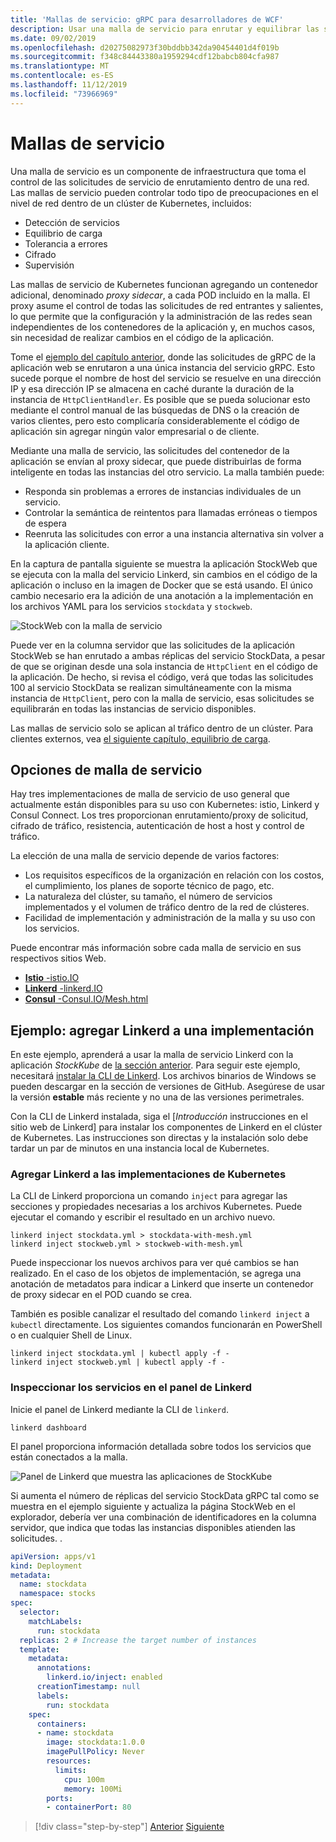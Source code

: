 ```yaml
---
title: 'Mallas de servicio: gRPC para desarrolladores de WCF'
description: Usar una malla de servicio para enrutar y equilibrar las solicitudes a los servicios de gRPC en un clúster de Kubernetes.
ms.date: 09/02/2019
ms.openlocfilehash: d20275082973f30bddbb342da90454401d4f019b
ms.sourcegitcommit: f348c84443380a1959294cdf12babcb804cfa987
ms.translationtype: MT
ms.contentlocale: es-ES
ms.lasthandoff: 11/12/2019
ms.locfileid: "73966969"
---
```

# <a name="service-meshes"></a>Mallas de servicio

Una malla de servicio es un componente de infraestructura que toma el control de las solicitudes de servicio de enrutamiento dentro de una red. Las mallas de servicio pueden controlar todo tipo de preocupaciones en el nivel de red dentro de un clúster de Kubernetes, incluidos:

- Detección de servicios
- Equilibrio de carga
- Tolerancia a errores
- Cifrado
- Supervisión

Las mallas de servicio de Kubernetes funcionan agregando un contenedor adicional, denominado *proxy sidecar*, a cada POD incluido en la malla. El proxy asume el control de todas las solicitudes de red entrantes y salientes, lo que permite que la configuración y la administración de las redes sean independientes de los contenedores de la aplicación y, en muchos casos, sin necesidad de realizar cambios en el código de la aplicación.

Tome el [ejemplo del capítulo anterior](kubernetes.md#testing-the-application), donde las solicitudes de gRPC de la aplicación web se enrutaron a una única instancia del servicio gRPC. Esto sucede porque el nombre de host del servicio se resuelve en una dirección IP y esa dirección IP se almacena en caché durante la duración de la instancia de `HttpClientHandler`. Es posible que se pueda solucionar esto mediante el control manual de las búsquedas de DNS o la creación de varios clientes, pero esto complicaría considerablemente el código de aplicación sin agregar ningún valor empresarial o de cliente.

Mediante una malla de servicio, las solicitudes del contenedor de la aplicación se envían al proxy sidecar, que puede distribuirlas de forma inteligente en todas las instancias del otro servicio. La malla también puede:

- Responda sin problemas a errores de instancias individuales de un servicio.
- Controlar la semántica de reintentos para llamadas erróneas o tiempos de espera
- Reenruta las solicitudes con error a una instancia alternativa sin volver a la aplicación cliente.

En la captura de pantalla siguiente se muestra la aplicación StockWeb que se ejecuta con la malla del servicio Linkerd, sin cambios en el código de la aplicación o incluso en la imagen de Docker que se está usando. El único cambio necesario era la adición de una anotación a la implementación en los archivos YAML para los servicios `stockdata` y `stockweb`.

![StockWeb con la malla de servicio](media/service-mesh/stockweb-servicemesh-screenshot.png)

Puede ver en la columna servidor que las solicitudes de la aplicación StockWeb se han enrutado a ambas réplicas del servicio StockData, a pesar de que se originan desde una sola instancia de `HttpClient` en el código de la aplicación. De hecho, si revisa el código, verá que todas las solicitudes 100 al servicio StockData se realizan simultáneamente con la misma instancia de `HttpClient`, pero con la malla de servicio, esas solicitudes se equilibrarán en todas las instancias de servicio disponibles.

Las mallas de servicio solo se aplican al tráfico dentro de un clúster. Para clientes externos, vea [el siguiente capítulo, equilibrio de carga](load-balancing.md).

## <a name="service-mesh-options"></a>Opciones de malla de servicio

Hay tres implementaciones de malla de servicio de uso general que actualmente están disponibles para su uso con Kubernetes: istio, Linkerd y Consul Connect. Los tres proporcionan enrutamiento/proxy de solicitud, cifrado de tráfico, resistencia, autenticación de host a host y control de tráfico.

La elección de una malla de servicio depende de varios factores:

- Los requisitos específicos de la organización en relación con los costos, el cumplimiento, los planes de soporte técnico de pago, etc.
- La naturaleza del clúster, su tamaño, el número de servicios implementados y el volumen de tráfico dentro de la red de clústeres.
- Facilidad de implementación y administración de la malla y su uso con los servicios.

Puede encontrar más información sobre cada malla de servicio en sus respectivos sitios Web.

- [**Istio** -istio.IO](https://istio.io)
- [**Linkerd** -linkerd.IO](https://linkerd.io)
- [**Consul** -Consul.IO/Mesh.html](https://consul.io/mesh.html)

## <a name="example-add-linkerd-to-a-deployment"></a>Ejemplo: agregar Linkerd a una implementación

En este ejemplo, aprenderá a usar la malla de servicio Linkerd con la aplicación *StockKube* de [la sección anterior](kubernetes.md).
Para seguir este ejemplo, necesitará [instalar la CLI de Linkerd](https://linkerd.io/2/getting-started/#step-1-install-the-cli). Los archivos binarios de Windows se pueden descargar en la sección de versiones de GitHub. Asegúrese de usar la versión **estable** más reciente y no una de las versiones perimetrales.

Con la CLI de Linkerd instalada, siga el [*Introducción* instrucciones en el sitio web de Linkerd] para instalar los componentes de Linkerd en el clúster de Kubernetes. Las instrucciones son directas y la instalación solo debe tardar un par de minutos en una instancia local de Kubernetes.

### <a name="add-linkerd-to-kubernetes-deployments"></a>Agregar Linkerd a las implementaciones de Kubernetes

La CLI de Linkerd proporciona un comando `inject` para agregar las secciones y propiedades necesarias a los archivos Kubernetes. Puede ejecutar el comando y escribir el resultado en un archivo nuevo.

```console
linkerd inject stockdata.yml > stockdata-with-mesh.yml
linkerd inject stockweb.yml > stockweb-with-mesh.yml
```

Puede inspeccionar los nuevos archivos para ver qué cambios se han realizado. En el caso de los objetos de implementación, se agrega una anotación de metadatos para indicar a Linkerd que inserte un contenedor de proxy sidecar en el POD cuando se crea.

También es posible canalizar el resultado del comando `linkerd inject` a `kubectl` directamente. Los siguientes comandos funcionarán en PowerShell o en cualquier Shell de Linux.

```console
linkerd inject stockdata.yml | kubectl apply -f -
linkerd inject stockweb.yml | kubectl apply -f -
```

### <a name="inspect-services-in-the-linkerd-dashboard"></a>Inspeccionar los servicios en el panel de Linkerd

Inicie el panel de Linkerd mediante la CLI de `linkerd`.

```console
linkerd dashboard
```

El panel proporciona información detallada sobre todos los servicios que están conectados a la malla.

![Panel de Linkerd que muestra las aplicaciones de StockKube](media/service-mesh/linkerd-screenshot.png)

Si aumenta el número de réplicas del servicio StockData gRPC tal como se muestra en el ejemplo siguiente y actualiza la página StockWeb en el explorador, debería ver una combinación de identificadores en la columna servidor, que indica que todas las instancias disponibles atienden las solicitudes. .

```yaml
apiVersion: apps/v1
kind: Deployment
metadata:
  name: stockdata
  namespace: stocks
spec:
  selector:
    matchLabels:
      run: stockdata
  replicas: 2 # Increase the target number of instances
  template:
    metadata:
      annotations:
        linkerd.io/inject: enabled
      creationTimestamp: null
      labels:
        run: stockdata
    spec:
      containers:
      - name: stockdata
        image: stockdata:1.0.0
        imagePullPolicy: Never
        resources:
          limits:
            cpu: 100m
            memory: 100Mi
        ports:
        - containerPort: 80
```

>[!div class="step-by-step"]
>[Anterior](kubernetes.md)
>[Siguiente](load-balancing.md)

